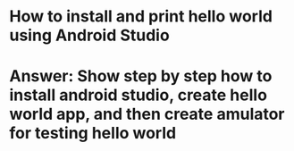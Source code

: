 # How to install and print hello world using Android Studio
# Answer: Show step by step how to install android studio, create hello world app, and then create amulator for testing hello world
